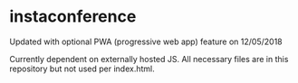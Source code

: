 # instaconference

Updated with optional PWA (progressive web app) feature on 12/05/2018

Currently dependent on externally hosted JS. All necessary files are in this repository but not used per index.html.
